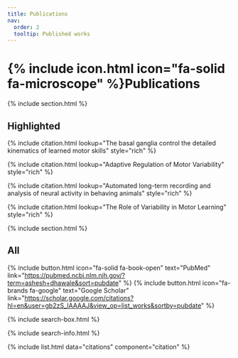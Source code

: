 ```yaml
---
title: Publications
nav:
  order: 2
  tooltip: Published works
---
```


# {% include icon.html icon="fa-solid fa-microscope" %}Publications

{% include section.html %}

## Highlighted

{% include citation.html lookup="The basal ganglia control the detailed kinematics of learned motor skills" style="rich" %}

{% include citation.html lookup="Adaptive Regulation of Motor Variability" style="rich" %}

{% include citation.html lookup="Automated long-term recording and analysis of neural activity in behaving animals" style="rich" %}

{% include citation.html lookup="The Role of Variability in Motor Learning" style="rich" %}

{% include section.html %}


## All

{%
  include button.html
  icon="fa-solid fa-book-open"
  text="PubMed"
  link="https://pubmed.ncbi.nlm.nih.gov/?term=ashesh+dhawale&sort=pubdate"
%}
{%
  include button.html
  icon="fa-brands fa-google"
  text="Google Scholar"
  link="https://scholar.google.com/citations?hl=en&user=gb2zS_IAAAAJ&view_op=list_works&sortby=pubdate"
%}

{% include search-box.html %}

{% include search-info.html %}

{% include list.html data="citations" component="citation" %}

